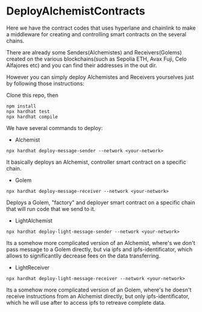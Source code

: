 # DeployAlchemistContracts

Here we have the contract codes that uses hyperlane and chainlink to make a middleware for creating and controlling smart contracts on the several chains.

There are already some Senders(Alchemistes) and Receivers(Golems) created on the various blockchains(such as Sepolia ETH, Avax Fuji, Celo Alfajores etc) and you can find their addresses in the out dir.

However you can simply deploy Alchemistes and Receivers yourselves just by following those instructions:

Clone this repo, then

```shell
npm install
npx hardhat test
npx hardhat compile
```

We have several commands to deploy:

- Alchemist

```shell
npx hardhat deploy-message-sender --network <your-network>
```

It basically deploys an Alchemist, controller smart contract on a specific chain.

- Golem

```shell
npx hardhat deploy-message-receiver --network <your-network>
```

Deploys a Golem, "factory" and deployer smart contract on a specific chain that will run code that we send to it.

- LightAlchemist

```shell
npx hardhat deploy-light-message-sender --network <your-network>
```

Its a somehow more complicated version of an Alchemist, where's we don't pass message to a Golem directly, but via ipfs and ipfs-identificator, which allows to significantlly decrease fees on the data transferring.

- LightReceiver

```shell
npx hardhat deploy-light-message-receiver --network <your-network>
```

Its a somehow more complicated version of an Golem, where's he doesn't receive instructions from an Alchemist directly, but only ipfs-identificator, which he will use after to access ipfs to retreave complete data.
